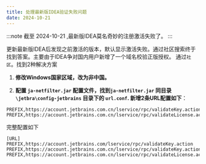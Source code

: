 ```yaml
---
title: 处理最新版IDEA验证失败问题
date: 2024-10-21
---
```


:::note
截至 2024-10-21 ,最新版IDEA莫名奇妙的注册激活失败了。
:::

更新最新版IDEA后发现之前激活的版本，默认显示激活失败。通过社区搜索终于找到答案。主要由于IDEA争对国内用户新增了一个域名校验正版授权。
通过`社区`。找到2种解决方案

1. **修改Windows国家区域，改为非中国。**

2. **配置 `ja-netfilter.jar` 配置文件，找到`ja-netfilter.jar` 同目录 `\jetbra\config-jetbrains` 目录下的 `url.conf`.
   新增2条URL配置如下**：

```
PREFIX,https://account.jetbrains.com.cn/lservice/rpc/validateKey.action 
PREFIX,https://account.jetbrains.com.cn/lservice/rpc/validateLicense.action
```

完整配置如下

```
[URL]
PREFIX,https://account.jetbrains.com/lservice/rpc/validateKey.action
PREFIX,https://account.jetbrains.com.cn/lservice/rpc/validateKey.action 
PREFIX,https://account.jetbrains.com.cn/lservice/rpc/validateLicense.action
```
